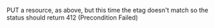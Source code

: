 PUT a resource, as above, but this time the etag doesn't match so the status should return 412 (Precondition Failed)
